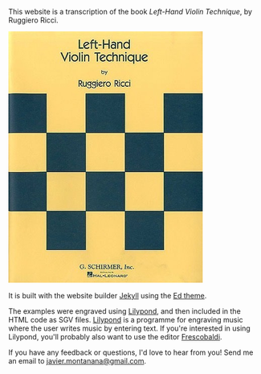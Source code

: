
This website is a transcription of the book *Left-Hand Violin Technique*, by Ruggiero Ricci. 

![Book cover](/assets/book-cover.jpg)

It is built with the website builder [Jekyll](https://jekyllrb.com) using the [Ed theme](https://minicomp.github.io/ed/).

The examples were engraved using [Lilypond](https://lilypond.org/), and then included in the HTML code as SGV files. [Lilypond](https://lilypond.org/) is a programme for engraving music where the user writes music by entering text. If you're interested in using Lilypond, you'll probably also want to use the editor [Frescobaldi](https://www.frescobaldi.org/).


If you have any feedback or questions, I'd love to hear from you! Send me an email to [javier.montanana@gmail.com](mailto:javier.montanana@gmail.com).